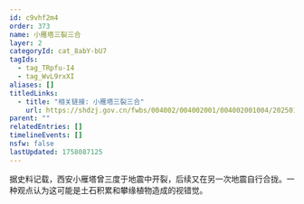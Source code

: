 ```yaml
---
id: c9vhf2m4
order: 373
name: 小雁塔三裂三合
layer: 2
categoryId: cat_8abY-bU7
tagIds:
  - tag_TRpfu-I4
  - tag_WvL9rxXI
aliases: []
titledLinks:
  - title: "相关链接: 小雁塔三裂三合"
    url: https://shdzj.gov.cn/fwbs/004002/004002001/004002001004/20250123/4f667a5f-82b8-4ab0-bf7b-e68f4f54f140.html
parent: ""
relatedEntries: []
timelineEvents: []
nsfw: false
lastUpdated: 1758087125
---
```


据史料记载，西安小雁塔曾三度于地震中开裂，后续又在另一次地震自行合拢。一种观点认为这可能是土石积累和攀缘植物造成的视错觉。